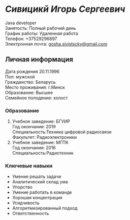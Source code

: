
# ***Сивицикй Игорь Сергеевич***
Java developer \
Занятость: Полный рабочий день \
График работы: Удаленная работа \
Телефон: +37529296897 \
Электронная почта: <a href="mailto:gosha.sivitscky@gmail.com">gosha.sivistscky@gmail.com</a>
## **Личная информация**
Дата рождения 20.11.1996 \
Пол: мужской \
Гражданство: Беларусь \
Место проживания: г.Минск \
Образование: Высшее \
Семейное полодение: холост 
### Образование
1. Учебное заведение: БГУИР \
Год окончания: 2019 \
Специальность:Техника цифровой радиосвязи \
Факультет: Радиоэлектроники
1. Учебное заведение: МГПК \
Год окончания: 2016 \
Специальность:Радиотехник  
### Ключевые навыки
* Умение решать задачи
* Аналитический склад ума
* Упорство
* Умение работать в команде
* Хорошая концентрация
* Усидчивость
* Алгоритмизированный подход
* Ответственность




